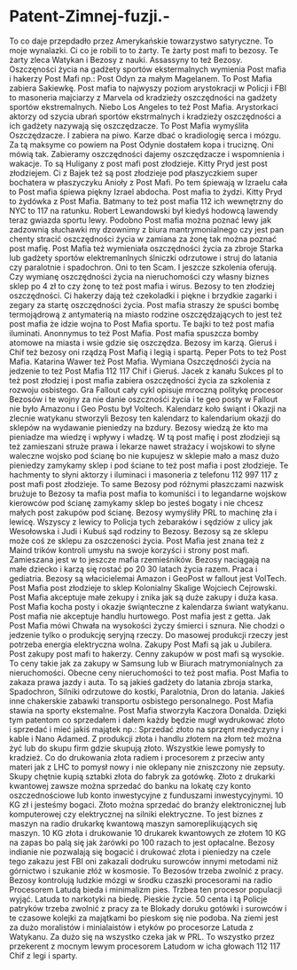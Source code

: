 # Patent-Zimnej-fuzji.-
To co daje przepdadło przez Amerykańskie towarzystwo satyryczne. To moje wynalazki. Ci co je robili to to żarty. Te żarty post mafi to bezosy. Te żarty zleca Watykan i Bezosy z nauki. Assassyny to też Bezosy.  
Oszczęności życia na gadżety sportów ekstermalnych wymienia Post mafia i hakerzy Post Mafi np.: Post Odyn za małym Magelanem. 
To Post Mafia zabiera Sakiewkę. Post mafia to najwyszy poziom arystokracji w Policji i FBI to masoneria majciarzy z Marvela od kradzieży oszczędności na gadżety sportów ekstremalnych. 
Niebo Los Angeles to też Post Mafia. Arystorkaci aktorzy od szycia ubrań sportów ekstrmalnych i kradzieży oszczędności a ich gadżety nazywają się oszczędzacze. To Post Mafia wymyśliła Oszczędzacze. I zabiera na piwo. Karze dbać o kradiologię serca i mózgu. 
Za tą maksyme co powiem na Post Odynie dostałem kopa i truciznę. Oni mówią tak. Zabieramy oszczędności dajemy oszczędzacze i wspomnienia i wakacje. To są Huligany z post mafi post złodzieje. Kitty Pryd jest post złodziejem. Ci z Bajek też są post złodzieje pod płaszyczkiem super bochatera w płaszyczyku Anioły z Post Mafi. 
Po tem śpiewają w Izraelu cała to Post mafia śpiewa piękny Izrael abdocha. Post mafia to żydzi. Kitty Pryd to żydówka z Post Mafia. Batmany to też post mafia 112 ich wewnętrzny do NYC to 117 na ratunku.  Robert Lewandowski był kiedyś hodowcą lawendy teraz gwiazda sportu lewy. Podobno Post mafia można poznać lewy jak zadzownią słuchawki my dzownimy z biura mantrymonialnego czy jest pan chenty stracić oszczędności życia w zamiana za żonę tak można poznać post mafię. Post Mafia też wymieniała oszczędności życia za zbroje Starka lub gadżety sportów elektremanlnych ślniczki odrzutowe i struj do latania czy paralotnie i spadochron. 
Oni to ten Scam. I jeszcze szkolenia oferują. Czy wymianę oszczędności życia na nieruchomości czy własny biznes sklep po 4 zł to czy żonę to też post mafia i wirus.
Bezosy to ten złodziej oszczędności. 
Ci hakerzy dają też czekoladki i piękne i brzydkie zagarki i zegary za startę oszczędności życia. 
Post mafia straszy że spuści bombę termojądrową z antymaterią na miasto rodzine oszczędzających to jest też post mafia że idzie wojna to Post Mafia sportu. Te bajki to też post mafia iluminati. Anonnymus to też Post Mafia. Post mafia spuszcza bomby atomowe na miasta i wsie gdzie się oszczędza. Bezosy im karzą. Gieruś i Chif też bezosy oni rządzą Post Mafią i legią i spartą. 
Peper Pots to też Post Mafia. Katarina Wawer też Post Mafia. Wymiana Oszczędnośći życia na jedzenie to też Post Mafia 112 117 Chif i Gieruś. 
Jacek z kanału Sukces pl to też post złodziej i post mafia zabiera oszczędności życia za szkolenia z rozwoju osbistego. Gra Fallout cały cykl opisuje mroczną politykę procesor Bezosów i te wojny za nie danie oszcznośći życia i te geo posty w Fallout nie było Amazonu i Geo Postu był Voltech. 
Kalendarz koło świąnt i Okazji na zlecnie watykanu stworzyli Bezosy ten kalendarz to kalendarium okazji do sklepów na wydawanie pieniedzy na bzdury. Bezosy wiedzą że kto ma pieniadze ma wiedzę i wpływy i władzę. W tą post mafię i post złodzieji są też zamieszani struże prawa i lekarze nawet strażacy i wojskowi to słyne waleczne wojsko pod ścianę bo nie kupujesz w sklepie mało a masz dużo pieniedzy zamykamy sklep i pod ściane to też post mafia i post złodzieje. 
Te hachmenty to słyni aktorzy i iluminaci i masoneria z telefonu 112 997 117 z post mafi post złodzieje. To same Bezosy pod różnymi płaszczami nazwisk brużuje to Bezosy ta mafia post mafia to komuniści i to legandarne wojskow kierowców pod ścianę zamykamy sklep bo jesteś bogaty i nie chcesz małych post zakupów pod ścianę. 
Bezosy wymyśliły PRL to machinę zła i lewicę. Wszyscy z lewicy to Policja tych żebaraków i sędziów z ulicy jak Wesołowska i Judi i Kubuś sąd rodziny to Bezosy. 
Bezosy są ze sklepu może coś ze sklepu za oszczeności życia. 
Post Mafia jest znana też z Maind trików kontroli umysłu na swoje korzyści i strony post mafi. 
Zamieszana jest w to jeszcze mafia rzemieśników. 
Bezosy naciągają na małe dziecko i karzą się rostać po 20 30 latach życia razem. Praca i gediatria. 
Bezosy są włacicielemai Amazon i GeoPost w fallout jest VolTech. 
Post Mafia post złodzieje to sklep Kolonialny Skalige Wojciech Cejrowski. 
Post Mafia akceptuje małe zekupy i znika jak są duże zakupy i duża kasa. 
Post Mafia kocha posty i okazje świąnteczne z kalendarza świant watykanu. Post mafia nie akceptuje handlu hurtowego. 
Post mafia jest z getta. 
Jak Post Mafia mówi Chwała na wysokości życzy śmierci i sznura. 
Nie chodzi o jedzenie tylko o produkcję seryjną rzeczy. 
Do masowej produkcji rzeczy jest potrzeba energia elektryczna wolna. 
Zakupy Post Mafi są jak u Jubilera. 
Post zakupy post mafi to hakerzy. 
Cenny zakupów w post mafi są wysokie. To ceny takie jak za zakupy w Samsung lub w Biurach matrymonialnych za nieruchomości. 
Obecne ceny nieruchomości to też post mafia. 
Post Mafia to zakaza prawa jazdy i auta. To są jakieś gadżety do latania zbroja starka, Spadochron, Silniki odrzutowe do kostki, Paralotnia, Dron do latania. Jakieś inne chakerskie zabawki transportu osbistego personalnego. 
Post Mafia stawia na sporty ekstemalne. 
Post Mafia stworzyła Kaczora Donalda. 
Dzięki tym patentom co sprzedałem i dałem każdy będzie mugł wydrukować złoto i sprzedać i mieć jakiś majątek np.: Sprzedać złoto na sprzęnt medyczyny i kable i Nano Adamed. 
Z produkcji złota i handlu złotem na złom też można żyć lub do skupu firm gdzie skupują złoto. 
Wszystkie lewe pomysły to kradzież. Co do drukowania złota radiem i procesorem z przeciw anty materi jak z LHC to pomysł nowy i nie oklepany nie zniszczony nie zepsuty. Skupy chętnie kupią sztabki złota do fabryk za gotówkę. 
Złoto z drukarki kwantowej zawsze można sprzedać do banku na lokatę czy konto oszczednościowe lub konto inwestycyjne z funduszami inwestycyjnymi. 10 KG zł i jesteśmy bogaci. 
Złoto można sprzedać do branży elektronicznej lub komputerowej czy elektrycznej na silniki elektryczne. 
To jest biznes z maszyn na radio drukarkę kwantową maszyn samoreplikujących się maszyn. 10 KG złota i drukowanie 10 drukarek kwantowych ze złotem 10 KG na zapas bo palą się jak żarówki po 100 razach to jest opłacalne. 
Bezosy indianie nie pozwalają się bogacić i drukować złota i pieniedzy na czele tego zakazu jest FBI oni zakazali dodruku surowców innymi metodami niż górnictwo i szukanie złóż w kosmosie. To Bezosów trzeba zwolnić z pracy. 
Bezosy kontrolują ludzkie mózgi w środku czaszki procesorami na radio Procesorem Latudą bieda i minimalizm pies. Trzbea ten procesor populacji wyjąć. Latuda to narkotyki na biedę. Pieskie życie. 
50 centa i tą Policje patryków trzeba zwolnić z pracy za te Blokady doruku gotówki i surowców i te czasowe kolejki za majątkami bo pieskom się nie podoba. 
Na ziemi jest za dużo moralistów i minialaistów i etyków po procesorze Latuda z Watykanu. Za dużo się na wszystko czeka jak w PRL. 
To wszystko przez przekerent z mocnym lewym procesorem Latudom w icha głowach 112 117 Chif z legi i sparty. 
